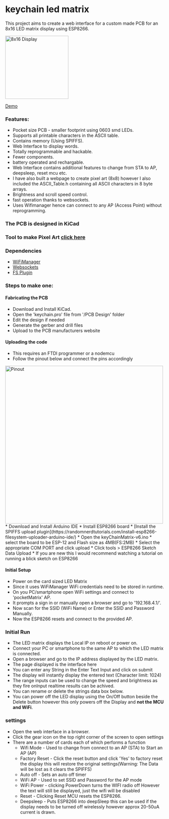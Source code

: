 # keychain led matrix
This project aims to create a web interface for a custom made PCB for an 8x16 LED matrix display using ESP8266.

<img src="https://raw.githubusercontent.com/Prateek7805/keychain_led_matrix/main/keyChain.jpg" alt="8x16 Display" width="200" height="auto"/>

[Demo](https://instagram.com/p/CPmjHNIFKIF/)

### Features: ###
* Pocket size PCB - smaller footprint using 0603 smd LEDs.
* Supports all printable characters in the ASCII table.
* Contains memory (Using SPIFFS).
* Web Interface to display words.
* Totally reprogrammable and hackable.
* Fewer components.
* battery operated and rechargable.
* Web Interface contains additional features to change from STA to AP, deepsleep, reset mcu etc.
* I have also built a webpage to create pixel art (8x8) however I also included the ASCII_Table.h containing all ASCII characters in 8 byte arrays.
* Brightness and scroll speed control.
* fast operation thanks to websockets.
* Uses Wifimanager hence can connect to any AP (Access Point) without reprogramming.

### The PCB is designed in KiCad ###

### Tool to make Pixel Art [click here](https://leddots.000webhostapp.com/)

### Dependencies ###
* [WiFiManager](https://github.com/tzapu/WiFiManager)
* [Websockets](https://github.com/Links2004/arduinoWebSockets)
* [FS Plugin](https://github.com/esp8266/arduino-esp8266fs-plugin/releases)

### Steps to make one: ###

#### Fabricating the PCB ####
* Download and Install KiCad.
* Open the 'keychain.pro' file from '/PCB Design' folder
* Edit the design if needed
* Generate the gerber and drill files
* Upload to the PCB manufacturers website

#### Uploading the code ####
* This requires an FTDI programmer or a nodemcu
* Follow the pinout below and connect the pins accordingly
<img src="https://raw.githubusercontent.com/Prateek7805/keychain_led_matrix/main/Pinout.JPG" alt="Pinout" width="500" height="auto"/>
* Download and Install Arduino IDE
* Install ESP8266 board
* [Install the SPIFFS upload plugin](https://randomnerdtutorials.com/install-esp8266-filesystem-uploader-arduino-ide/)
* Open the keyChainMatrix-v6.ino
* select the board to be ESP-12 and Flash size as 4MB(FS:2MB) 
* Select the appropriate COM PORT and click upload
* Click tools > ESP8266 Sketch Data Upload
* If you are new this I would recommend watching a tutorial on running a blick sketch on ESP8266

#### Initial Setup ####
* Power on the card sized LED Matrix
* Since it uses WiFiManager WiFi credentials need to be stored in runtime.
* On you PC/smartphone open WiFi settings and connect to 'pocketMatrix' AP.
* It prompts a sign in or manually open a browser and go to '192.168.4.1/'.
* Now scan for the SSID (WiFi Name) or Enter the SSID and Password Manually.
* Now the ESP8266 resets and connect to the provided AP.

### Initial Run ###
* The LED matrix displays the Local IP on reboot or power on. 
* Connect your PC or smartphone to the same AP to which the LED matrix is connected.
* Open a browser and go to the IP address displayed by the LED matrix.
* The page displayed is the interface here
* You can enter any String in the Enter Text Input and click on submit
* The display will instantly display the entered text (Character limit: 1024)
* The range inputs can be used to change the speed and brightness as they fire onInput realtime results can be achived.
* You can rename or delete the strings data box below.
* You can power off the LED display using the On/Off button beside the Delete button however this only powers off the Display and **not the MCU and WiFi**.

### settings ###
* Open the web interface in a browser.
* Click the gear icon on the top right corner of the screen to open settings
* There are a number of cards each of which performs a function 
    * Wifi Mode - Used to change from connect to an AP (STA) to Start an AP (AP)
    * Factory Reset - Click the reset button and click 'Yes' to factory reset the display this will restore the original settings(Warning: The Data will be lost as it clears the SPIFFS)
    * Auto off - Sets an auto off timer
    * WiFi AP - Used to set SSID and Password for the AP mode
    * WiFi Power - clicking PowerDown turns the WIFI radio off However the text will still be displayed, just the wifi will be disabled
    * Reset - Clicking Reset MCU resets the ESP8266.
    * Deepsleep - Puts ESP8266 into deepSleep this can be used if the display needs to be turned off wirelessly however approx 20-50uA current is drawn.
